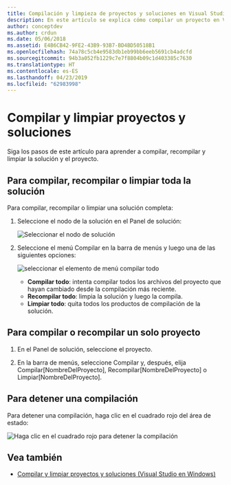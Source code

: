 ```yaml
---
title: Compilación y limpieza de proyectos y soluciones en Visual Studio para Mac
description: En este artículo se explica cómo compilar un proyecto en Visual Studio para Mac
author: conceptdev
ms.author: crdun
ms.date: 05/06/2018
ms.assetid: E4B6CB42-9FE2-43B9-93B7-BD4BD50518B1
ms.openlocfilehash: 74a78c5cb4e9583db1eb99bb6eeb5691cb4adcfd
ms.sourcegitcommit: 94b3a052fb1229c7e7f8804b09c1d403385c7630
ms.translationtype: HT
ms.contentlocale: es-ES
ms.lasthandoff: 04/23/2019
ms.locfileid: "62983998"
---
```

# <a name="building-and-cleaning-projects-and-solutions"></a>Compilar y limpiar proyectos y soluciones

Siga los pasos de este artículo para aprender a compilar, recompilar y limpiar la solución y el proyecto.

## <a name="to-build-rebuild-or-clean-an-entire-solution"></a>Para compilar, recompilar o limpiar toda la solución

Para compilar, recompilar o limpiar una solución completa:

1. Seleccione el nodo de la solución en el Panel de solución:

    ![Seleccionar el nodo de solución](media/compiling-and-building-image1.png)

2. Seleccione el menú Compilar en la barra de menús y luego una de las siguientes opciones:

    ![seleccionar el elemento de menú compilar todo](media/compiling-and-building-image2.png)

    * **Compilar todo**: intenta compilar todos los archivos del proyecto que hayan cambiado desde la compilación más reciente.
    * **Recompilar todo**: limpia la solución y luego la compila.
    * **Limpiar todo**: quita todos los productos de compilación de la solución.

## <a name="to-build-or-rebuild-a-single-project"></a>Para compilar o recompilar un solo proyecto

1. En el Panel de solución, seleccione el proyecto.

2. En la barra de menús, seleccione Compilar y, después, elija Compilar[NombreDelProyecto], Recompilar[NombreDelProyecto] o Limpiar[NombreDelProyecto].

## <a name="to-stop-a-build"></a>Para detener una compilación

Para detener una compilación, haga clic en el cuadrado rojo del área de estado:

![Haga clic en el cuadrado rojo para detener la compilación](media/compiling-and-building-image3.png)

## <a name="see-also"></a>Vea también

- [Compilar y limpiar proyectos y soluciones (Visual Studio en Windows)](/visualstudio/ide/building-and-cleaning-projects-and-solutions-in-visual-studio)